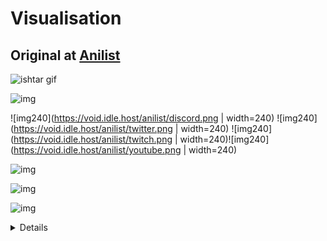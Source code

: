 # Visualisation
## Original at [Anilist](https://github.com/AmIVoid/Anilist/blob/master/Anilist.md)

![ishtar gif](http://void.idle.host/anilist/ishtar2.gif)

![img](https://void.idle.host/anilist/start.png)
 
![img240](https://void.idle.host/anilist/discord.png | width=240) ![img240](https://void.idle.host/anilist/twitter.png | width=240) ![img240](https://void.idle.host/anilist/twitch.png | width=240)![img240](https://void.idle.host/anilist/youtube.png | width=240)

![img](https://void.idle.host/anilist/hentai.png)

![img](https://void.idle.host/anilist/website.png)

![img](https://void.idle.host/anilist/Badges.png)

<details>
Anime

<img src="https://i.imgur.com/r5Wfqfz.png" width="17%"> <img src="https://i.imgur.com/hnDuFI3.png" width="17%"> <img src="https://i.imgur.com/LwrBved.png" width="17%"> <img src="https://i.imgur.com/DTmDnek.png" width="17%"> <img src="https://i.imgur.com/tsVfCdH.png" width="17%">

<img src="https://i.imgur.com/DiJUVBE.png" width="17%"> <img src="https://i.imgur.com/w97TxWQ.png" width="17%"> <img src="https://i.imgur.com/E9BCrib.png" width="17%"> <img src="https://i.imgur.com/dSLEJQM.png" width="17%"> <img src="https://i.imgur.com/Sw92OXF.png" width="17%">

Genres
﹋﹋﹋﹋
Hentai
﹋﹋﹋
<img src="https://i.postimg.cc/wvSzSmJ0/Hentai-Mastery-Tier-1.png" width="22%"> <img src="https://i.postimg.cc/PfwT1Ssc/Hentai-Mastery-Tier-2.png" width="22%"> <img src="https://i.postimg.cc/90Z2VQYV/Hentai-Mastery-Tier-3.png" width="22%">

Ecchi
﹋﹋﹋
<img src="https://i.imgur.com/oEeyJdo.png" width="22%"> <img src="https://i.imgur.com/d5JDyvK.png" width="22%"> <img src="https://i.imgur.com/JmjGeO2.png" width="22%">

Romance
﹋﹋﹋﹋﹋
<img src="https://i.imgur.com/1ilOKl6.png" width="22%"> <img src="https://i.imgur.com/vg2iwYb.png" width="22%"> <img src="https://i.imgur.com/UOEvgm3.png" width="22%">

Comedy
﹋﹋﹋﹋
<img src="https://i.imgur.com/53OjjjU.png" width="22%"> <img src="https://i.imgur.com/a2cm6x3.png" width="22%"> <img src="https://i.imgur.com/gbCmshM.png" width="22%">

[Anime badges](https://anilist.co/forum/thread/8354) | [Genre badges](https://anilist.co/forum/thread/10220)
</details>